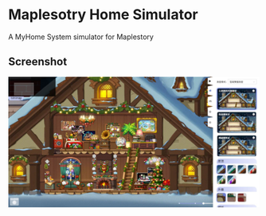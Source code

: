 # Maplesotry Home Simulator
A MyHome System simulator for Maplestory
## Screenshot
![](./doc/website.jpeg)
